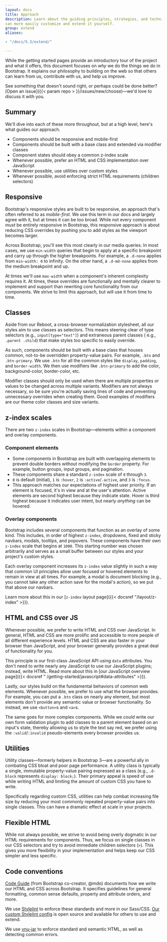 ```yaml
---
layout: docs
title: Approach
description: Learn about the guiding principles, strategies, and techniques used to build and maintain Bootstrap so you
can more easily customize and extend it yourself.
group: extend
aliases:

- "/docs/5.3/extend/"

---
```


While the getting started pages provide an introductory tour of the project and what it offers, this document focuses on
_why_ we do the things we do in Bootstrap. It explains our philosophy to building on the web so that others can learn
from us, contribute with us, and help us improve.

See something that doesn't sound right, or perhaps could be done better? [Open an issue]({{< param repo >
}}/issues/new/choose)—we'd love to discuss it with you.

## Summary

We'll dive into each of these more throughout, but at a high level, here's what guides our approach.

- Components should be responsive and mobile-first
- Components should be built with a base class and extended via modifier classes
- Component states should obey a common z-index scale
- Whenever possible, prefer an HTML and CSS implementation over JavaScript
- Whenever possible, use utilities over custom styles
- Whenever possible, avoid enforcing strict HTML requirements (children selectors)

## Responsive

Bootstrap's responsive styles are built to be responsive, an approach that's often referred to as _mobile-first_. We use
this term in our docs and largely agree with it, but at times it can be too broad. While not every component _must_ be
entirely responsive in Bootstrap, this responsive approach is about reducing CSS overrides by pushing you to add styles
as the viewport becomes larger.

Across Bootstrap, you'll see this most clearly in our media queries. In most cases, we use `min-width` queries that
begin to apply at a specific breakpoint and carry up through the higher breakpoints. For example, a `.d-none` applies
from `min-width: 0` to infinity. On the other hand, a `.d-md-none` applies from the medium breakpoint and up.

At times we'll use `max-width` when a component's inherent complexity requires it. At times, these overrides are
functionally and mentally clearer to implement and support than rewriting core functionality from our components. We
strive to limit this approach, but will use it from time to time.

## Classes

Aside from our Reboot, a cross-browser normalization stylesheet, all our styles aim to use classes as selectors. This
means steering clear of type selectors (e.g., `input[type="text"]`) and extraneous parent classes (
e.g., `.parent .child`) that make styles too specific to easily override.

As such, components should be built with a base class that houses common, not-to-be overridden property-value pairs. For
example, `.btn` and `.btn-primary`. We use `.btn` for all the common styles like `display`, `padding`,
and `border-width`. We then use modifiers like `.btn-primary` to add the color, background-color, border-color, etc.

Modifier classes should only be used when there are multiple properties or values to be changed across multiple
variants. Modifiers are not always necessary, so be sure you're actually saving lines of code and preventing unnecessary
overrides when creating them. Good examples of modifiers are our theme color classes and size variants.

## z-index scales

There are two `z-index` scales in Bootstrap—elements within a component and overlay components.

### Component elements

- Some components in Bootstrap are built with overlapping elements to prevent double borders without modifying
  the `border` property. For example, button groups, input groups, and pagination.
- These components share a standard `z-index` scale of `0` through `3`.
- `0` is default (initial), `1` is `:hover`, `2` is `:active`/`.active`, and `3` is `:focus`.
- This approach matches our expectations of highest user priority. If an element is focused, it's in view and at the
  user's attention. Active elements are second highest because they indicate state. Hover is third highest because it
  indicates user intent, but nearly _anything_ can be hovered.

### Overlay components

Bootstrap includes several components that function as an overlay of some kind. This includes, in order of
highest `z-index`, dropdowns, fixed and sticky navbars, modals, tooltips, and popovers. These components have their
own `z-index` scale that begins at `1000`. This starting number was chosen arbitrarily and serves as a small buffer
between our styles and your project's custom styles.

Each overlay component increases its `z-index` value slightly in such a way that common UI principles allow user focused
or hovered elements to remain in view at all times. For example, a modal is document blocking (e.g., you cannot take any
other action save for the modal's action), so we put that above our navbars.

Learn more about this in our [`z-index` layout page]({{< docsref "/layout/z-index" >}}).

## HTML and CSS over JS

Whenever possible, we prefer to write HTML and CSS over JavaScript. In general, HTML and CSS are more prolific and
accessible to more people of all different experience levels. HTML and CSS are also faster in your browser than
JavaScript, and your browser generally provides a great deal of functionality for you.

This principle is our first-class JavaScript API using `data` attributes. You don't need to write nearly any JavaScript
to use our JavaScript plugins; instead, write HTML. Read more about this in [our JavaScript overview page]({{< docsref "
/getting-started/javascript#data-attributes" >}}).

Lastly, our styles build on the fundamental behaviors of common web elements. Whenever possible, we prefer to use what
the browser provides. For example, you can put a `.btn` class on nearly any element, but most elements don't provide any
semantic value or browser functionality. So instead, we use `<button>`s and `<a>`s.

The same goes for more complex components. While we _could_ write our own form validation plugin to add classes to a
parent element based on an input's state, thereby allowing us to style the text say red, we prefer using
the `:valid`/`:invalid` pseudo-elements every browser provides us.

## Utilities

Utility classes—formerly helpers in Bootstrap 3—are a powerful ally in combating CSS bloat and poor page performance. A
utility class is typically a single, immutable property-value pairing expressed as a class (e.g., `.d-block`
represents `display: block;`). Their primary appeal is speed of use while writing HTML and limiting the amount of custom
CSS you have to write.

Specifically regarding custom CSS, utilities can help combat increasing file size by reducing your most commonly
repeated property-value pairs into single classes. This can have a dramatic effect at scale in your projects.

## Flexible HTML

While not always possible, we strive to avoid being overly dogmatic in our HTML requirements for components. Thus, we
focus on single classes in our CSS selectors and try to avoid immediate children selectors (`>`). This gives you more
flexibility in your implementation and helps keep our CSS simpler and less specific.

## Code conventions

[Code Guide](https://codeguide.co/) (from Bootstrap co-creator, @mdo) documents how we write our HTML and CSS across
Bootstrap. It specifies guidelines for general formatting, common sense defaults, property and attribute orders, and
more.

We use [Stylelint](https://stylelint.io/) to enforce these standards and more in our
Sass/CSS. [Our custom Stylelint config](https://github.com/twbs/stylelint-config-twbs-bootstrap) is open source and
available for others to use and extend.

We use [vnu-jar](https://www.npmjs.com/package/vnu-jar) to enforce standard and semantic HTML, as well as detecting
common errors.
